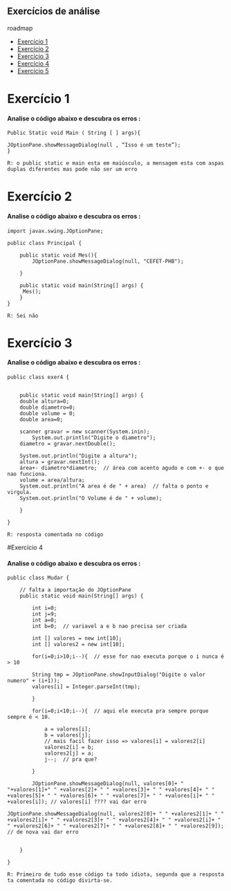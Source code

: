 ## Exercícios de análise

roadmap

- [Exercício 1](#exercício1)
- [Exercício 2](#exercício2)
- [Exercício 3](#exercício3)
- [Exercício 4](#exercício4)
- [Exercício 5](#exercício5)


# Exercício 1
<h4>Analise o código abaixo e descubra os erros :</h4></h4>

```
Public Static void Main ( String [ ] args){

JOptionPane.showMessageDialog(null , “Isso é um teste”); 
}
```

`R: o public static e main esta em maiúsculo, a mensagem esta com aspas duplas diferentes mas pode não ser um erro`

# Exercício 2

<h4>Analise o código abaixo e descubra os erros :</h4>

```
import javax.swing.JOptionPane;

public class Principal {

	public static void Mes(){
		JOptionPane.showMessageDialog(null, "CEFET-PHB");
		
	}
		
	public static void main(String[] args) {	
     Mes();		
	}
}
```

`R: Sei não`

# Exercício 3

<h4>Analise o código abaixo e descubra os erros :</h4>

```
public class exer4 {

	
	public static void main(String[] args) {
	double altura=0;
	double diametro=0;
	double volume = 0;
	double area=0;
	
	scanner gravar = new scanner(System.inin);
    	System.out.println("Digite o diametro");
	diametro = gravar.nextDouble();
		
	System.out.println("Digite a altura");
	altura = gravar.nextInt();
	área+- diametro*diametro;  // área com acento agudo e com +- o que nao funciona.
	volume = area/altura;
	System.out.println("A area é de " + area)  // falta o ponto e virgula.
	System.out.println("O Volume é de " + volume);
	
	}

}
```

`R: resposta comentada no código`

#Exercício 4

<h4>Analise o código abaixo e descubra os erros :</h4>

```
public class Mudar {

	// falta a importação do JOptionPane
	public static void main(String[] args) {

		int i=0;
		int j=9;
		int a=0;
		int b=0;  // variavel a e b nao precisa ser criada
		
		int [] valores = new int[10];
		int [] valores2 = new int[10];
		
		for(i=0;i>10;i--){  // esse for nao executa porque o i nunca é > 10
			
		String tmp = JOptionPane.showInputDialog("Digite o valor numero" + (i+1));
		valores[i] = Integer.parseInt(tmp);
				
		}
		
		for(i=0;i<10;i--){  // aqui ele executa pra sempre porque sempre é < 10.
			
			a = valores[i];
			b = valores[j]; 
			// mais facil fazer isso => valores[i] = valores2[i] 
			valores2[i] = b;
			valores2[j] = a;
			j--;  // pra que?
			
		}
		
		JOptionPane.showMessageDialog(null, valores[0]+ " "+valores[1]+" " +valores[2]+ " " +valores[3]+ " " +valores[4]+ " " +valores[5]+ " " +valores[6]+ " " +valores[7]+ " " +valores[i]+ " " +valores[i]); // valores[i] ???? vai dar erro

JOptionPane.showMessageDialog(null, valores2[0]+ " " +valores2[1]+ " " +valores2[i]+ " " +valores2[3]+ " " +valores2[4]+ " " +valores2[i]+ " " +valores2[6]+ " " +valores2[7]+ " " +valores2[8]+ " " +valores2[9]);  // de nova vai dar erro 
		
		
	}

}
```

`R: Primeiro de tudo esse código ta todo idiota, segunda que a resposta ta comentada no código divirta-se.`
